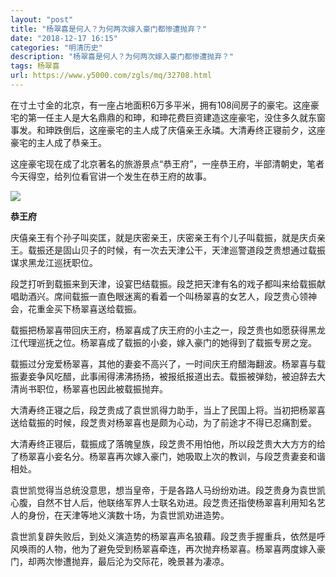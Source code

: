 ```yaml
---
layout: "post"
title: "杨翠喜是何人？为何两次嫁入豪门都惨遭抛弃？"
date: "2018-12-17 16:15"
categories: "明清历史"
description: "杨翠喜是何人？为何两次嫁入豪门都惨遭抛弃？"
tags: 杨翠喜
url: https://www.y5000.com/zgls/mq/32708.html
---
```






在寸土寸金的北京，有一座占地面积6万多平米，拥有108间房子的豪宅。这座豪宅的第一任主人是大名鼎鼎的和珅，和珅花费巨资建造这座豪宅，没住多久就东窗事发。和珅跌倒后，这座豪宅的主人成了庆僖亲王永璘。大清寿终正寝前夕，这座豪宅的主人成了恭亲王。

这座豪宅现在成了北京著名的旅游景点“恭王府”，一座恭王府，半部清朝史，笔者今天得空，给列位看官讲一个发生在恭王府的故事。

![](https://img.y5000.com/uploads/allimg/180911/10554a410-0.jpg)

**恭王府**

庆僖亲王有个孙子叫奕匡，就是庆密亲王，庆密亲王有个儿子叫载振，就是庆贞亲王。载振还是固山贝子的时候，有一次去天津公干，天津巡警道段芝贵想通过载振谋求黑龙江巡抚职位。

段芝打听到载振来到天津，设宴巴结载振。段芝把天津有名的戏子都叫来给载振献唱助酒兴。席间载振一直色眼迷离的看着一个叫杨翠喜的女艺人，段芝贵心领神会，花重金买下杨翠喜送给载振。

载振把杨翠喜带回庆王府，杨翠喜成了庆王府的小主之一，段芝贵也如愿获得黑龙江代理巡抚之位。杨翠喜成了载振的小妾，嫁入豪门的她得到了载振专房之宠。

载振过分宠爱杨翠喜，其他的妻妾不高兴了，一时间庆王府醋海翻波。杨翠喜与载振妻妾争风吃醋，此事闹得沸沸扬扬，被报纸报道出去。载振被弹劾，被迫辞去大清尚书职位，杨翠喜也因此被载振抛弃。

大清寿终正寝之后，段芝贵成了袁世凯得力助手，当上了民国上将。当初把杨翠喜送给载振的时候，段芝贵对杨翠喜也是颇为心动，为了前途才不得已忍痛割爱。

大清寿终正寝后，载振成了落魄皇族，段芝贵不用怕他，所以段芝贵大大方方的给了杨翠喜小妾名分。杨翠喜再次嫁入豪门，她吸取上次的教训，与段芝贵妻妾和谐相处。

袁世凯觉得当总统没意思，想当皇帝，于是各路人马纷纷劝进。段芝贵身为袁世凯心腹，自然不甘人后，他联络军界人士联名劝进。段芝贵还指使杨翠喜利用知名艺人的身份，在天津等地义演数十场，为袁世凯劝进造势。

袁世凯复辟失败后，到处义演造势的杨翠喜声名狼藉。段芝贵手握重兵，依然是呼风唤雨的人物，他为了避免受到杨翠喜牵连，再次抛弃杨翠喜。杨翠喜两度嫁入豪门，却两次惨遭抛弃，最后沦为交际花，晚景甚为凄凉。
